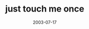 ---
layout: base.njk
title : 'just touch me once' 
view_title : 'just touch me once' 
year : '2003' 
date : '2003-07-17' 
img_file : '/drawing/justtouchmeonce.png' 
html_file : 'justtouchmeonce' 
next_html : 'illbegoneforthreedays.html' 
year_order : '108' 
permalink : "title/{{html_file}}.html"
---